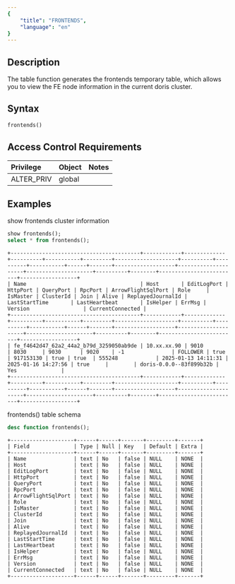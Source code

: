 ```yaml
---
{
    "title": "FRONTENDS",
    "language": "en"
}
---
```


<!--
Licensed to the Apache Software Foundation (ASF) under one
or more contributor license agreements.  See the NOTICE file
distributed with this work for additional information
regarding copyright ownership.  The ASF licenses this file
to you under the Apache License, Version 2.0 (the
"License"); you may not use this file except in compliance
with the License.  You may obtain a copy of the License at

  http://www.apache.org/licenses/LICENSE-2.0

Unless required by applicable law or agreed to in writing,
software distributed under the License is distributed on an
"AS IS" BASIS, WITHOUT WARRANTIES OR CONDITIONS OF ANY
KIND, either express or implied.  See the License for the
specific language governing permissions and limitations
under the License.
-->

## Description

The table function generates the frontends temporary table, which allows you to view the FE node information in the current doris cluster.

## Syntax
```sql
frontends()
```

## Access Control Requirements

| Privilege  | Object | Notes |
| :--------- |:-------|:------|
| ALTER_PRIV | global |       |

## Examples
show frontends cluster information
```sql
show frontends();
select * from frontends();
```

```text
+-----------------------------------------+------------+-------------+----------+-----------+---------+--------------------+----------+----------+-----------+------+-------+-------------------+---------------------+---------------------+----------+--------+-------------------------+------------------+
| Name                                    | Host       | EditLogPort | HttpPort | QueryPort | RpcPort | ArrowFlightSqlPort | Role     | IsMaster | ClusterId | Join | Alive | ReplayedJournalId | LastStartTime       | LastHeartbeat       | IsHelper | ErrMsg | Version                 | CurrentConnected |
+-----------------------------------------+------------+-------------+----------+-----------+---------+--------------------+----------+----------+-----------+------+-------+-------------------+---------------------+---------------------+----------+--------+-------------------------+------------------+
| fe_f4642d47_62a2_44a2_b79d_3259050ab9de | 10.xx.xx.90 | 9010        | 8030     | 9030      | 9020    | -1               | FOLLOWER | true     | 917153130 | true | true  | 555248            | 2025-01-13 14:11:31 | 2025-01-16 14:27:56 | true     |        | doris-0.0.0--83f899b32b | Yes              |
+-----------------------------------------+------------+-------------+----------+-----------+---------+--------------------+----------+----------+-----------+------+-------+-------------------+---------------------+---------------------+----------+--------+-------------------------+------------------+
```

frontends() table schema
```sql
desc function frontends();
```
```
+--------------------+------+------+-------+---------+-------+
| Field              | Type | Null | Key   | Default | Extra |
+--------------------+------+------+-------+---------+-------+
| Name               | text | No   | false | NULL    | NONE  |
| Host               | text | No   | false | NULL    | NONE  |
| EditLogPort        | text | No   | false | NULL    | NONE  |
| HttpPort           | text | No   | false | NULL    | NONE  |
| QueryPort          | text | No   | false | NULL    | NONE  |
| RpcPort            | text | No   | false | NULL    | NONE  |
| ArrowFlightSqlPort | text | No   | false | NULL    | NONE  |
| Role               | text | No   | false | NULL    | NONE  |
| IsMaster           | text | No   | false | NULL    | NONE  |
| ClusterId          | text | No   | false | NULL    | NONE  |
| Join               | text | No   | false | NULL    | NONE  |
| Alive              | text | No   | false | NULL    | NONE  |
| ReplayedJournalId  | text | No   | false | NULL    | NONE  |
| LastStartTime      | text | No   | false | NULL    | NONE  |
| LastHeartbeat      | text | No   | false | NULL    | NONE  |
| IsHelper           | text | No   | false | NULL    | NONE  |
| ErrMsg             | text | No   | false | NULL    | NONE  |
| Version            | text | No   | false | NULL    | NONE  |
| CurrentConnected   | text | No   | false | NULL    | NONE  |
+--------------------+------+------+-------+---------+-------+
```